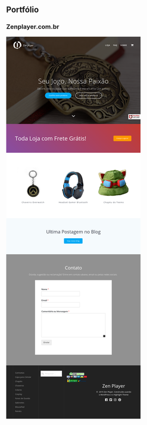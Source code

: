 ## Portfólio

### Zenplayer.com.br

![](https://github.com/TheoOliveira/TheoOliveira.github.io/blob/master/Screenshot_2019-05-09%20Front%20Page%20Zen%20Player(1).png)

